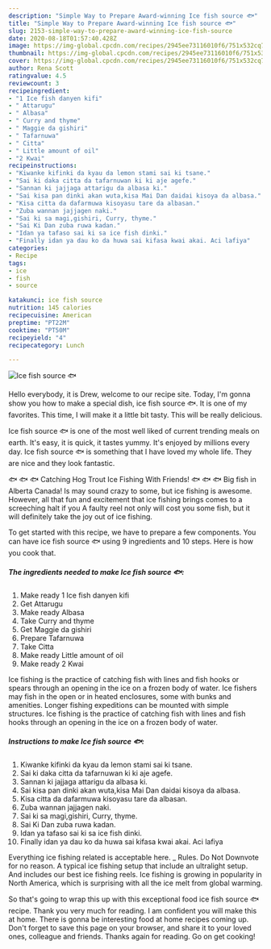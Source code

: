 ```yaml
---
description: "Simple Way to Prepare Award-winning Ice fish source 🐟"
title: "Simple Way to Prepare Award-winning Ice fish source 🐟"
slug: 2153-simple-way-to-prepare-award-winning-ice-fish-source
date: 2020-08-18T01:57:40.428Z
image: https://img-global.cpcdn.com/recipes/2945ee73116010f6/751x532cq70/ice-fish-source-🐟-recipe-main-photo.jpg
thumbnail: https://img-global.cpcdn.com/recipes/2945ee73116010f6/751x532cq70/ice-fish-source-🐟-recipe-main-photo.jpg
cover: https://img-global.cpcdn.com/recipes/2945ee73116010f6/751x532cq70/ice-fish-source-🐟-recipe-main-photo.jpg
author: Rena Scott
ratingvalue: 4.5
reviewcount: 3
recipeingredient:
- "1 Ice fish danyen kifi"
- " Attarugu"
- " Albasa"
- " Curry and thyme"
- " Maggie da gishiri"
- " Tafarnuwa"
- " Citta"
- " Little amount of oil"
- "2 Kwai"
recipeinstructions:
- "Kiwanke kifinki da kyau da lemon stami sai ki tsane."
- "Sai ki daka citta da tafarnuwan ki ki aje agefe."
- "Sannan ki jajjaga attarigu da albasa ki."
- "Sai kisa pan dinki akan wuta,kisa Mai Dan daidai kisoya da albasa."
- "Kisa citta da dafarmuwa kisoyasu tare da albasan."
- "Zuba wannan jajjagen naki."
- "Sai ki sa magi,gishiri, Curry, thyme."
- "Sai Ki Dan zuba ruwa kadan."
- "Idan ya tafaso sai ki sa ice fish dinki."
- "Finally idan ya dau ko da huwa sai kifasa kwai akai. Aci lafiya"
categories:
- Recipe
tags:
- ice
- fish
- source

katakunci: ice fish source 
nutrition: 145 calories
recipecuisine: American
preptime: "PT22M"
cooktime: "PT50M"
recipeyield: "4"
recipecategory: Lunch

---
```



![Ice fish source 🐟](https://img-global.cpcdn.com/recipes/2945ee73116010f6/751x532cq70/ice-fish-source-🐟-recipe-main-photo.jpg)

Hello everybody, it is Drew, welcome to our recipe site. Today, I'm gonna show you how to make a special dish, ice fish source 🐟. It is one of my favorites. This time, I will make it a little bit tasty. This will be really delicious.

Ice fish source 🐟 is one of the most well liked of current trending meals on earth. It's easy, it is quick, it tastes yummy. It's enjoyed by millions every day. Ice fish source 🐟 is something that I have loved my whole life. They are nice and they look fantastic.

🐟 🐟 🐟 Catching Hog Trout Ice Fishing With Friends! 🐟 🐟 🐟 Big fish in Alberta Canada! Is may sound crazy to some, but ice fishing is awesome. However, all that fun and excitement that ice fishing brings comes to a screeching halt if you A faulty reel not only will cost you some fish, but it will definitely take the joy out of ice fishing.


To get started with this recipe, we have to prepare a few components. You can have ice fish source 🐟 using 9 ingredients and 10 steps. Here is how you cook that.

<!--inarticleads1-->

##### The ingredients needed to make Ice fish source 🐟:

1. Make ready 1 Ice fish danyen kifi
1. Get  Attarugu
1. Make ready  Albasa
1. Take  Curry and thyme
1. Get  Maggie da gishiri
1. Prepare  Tafarnuwa
1. Take  Citta
1. Make ready  Little amount of oil
1. Make ready 2 Kwai


Ice fishing is the practice of catching fish with lines and fish hooks or spears through an opening in the ice on a frozen body of water. Ice fishers may fish in the open or in heated enclosures, some with bunks and amenities. Longer fishing expeditions can be mounted with simple structures. Ice fishing is the practice of catching fish with lines and fish hooks through an opening in the ice on a frozen body of water. 

<!--inarticleads2-->

##### Instructions to make Ice fish source 🐟:

1. Kiwanke kifinki da kyau da lemon stami sai ki tsane.
1. Sai ki daka citta da tafarnuwan ki ki aje agefe.
1. Sannan ki jajjaga attarigu da albasa ki.
1. Sai kisa pan dinki akan wuta,kisa Mai Dan daidai kisoya da albasa.
1. Kisa citta da dafarmuwa kisoyasu tare da albasan.
1. Zuba wannan jajjagen naki.
1. Sai ki sa magi,gishiri, Curry, thyme.
1. Sai Ki Dan zuba ruwa kadan.
1. Idan ya tafaso sai ki sa ice fish dinki.
1. Finally idan ya dau ko da huwa sai kifasa kwai akai. Aci lafiya


Everything ice fishing related is acceptable here. _ Rules. Do Not Downvote for no reason. A typical ice fishing setup that include an ultralight setup. And includes our best ice fishing reels. Ice fishing is growing in popularity in North America, which is surprising with all the ice melt from global warming. 

So that's going to wrap this up with this exceptional food ice fish source 🐟 recipe. Thank you very much for reading. I am confident you will make this at home. There is gonna be interesting food at home recipes coming up. Don't forget to save this page on your browser, and share it to your loved ones, colleague and friends. Thanks again for reading. Go on get cooking!

